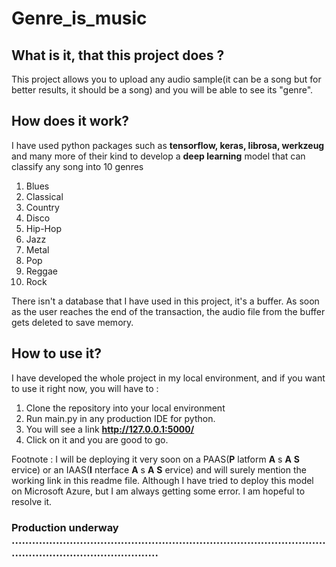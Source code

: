 # Genre_is_music
## What is it, that this project does ?
This project allows you to upload any audio sample(it can be a song but for better results, it should be a song) and you will be able to see its "genre".
## How does it work?
I have used python packages such as __tensorflow, keras, librosa, werkzeug__ and many more of their kind to develop a __deep learning__ model that can classify any song into 10 genres
1. Blues
2. Classical
3. Country
4. Disco
5. Hip-Hop
6. Jazz
7. Metal
8. Pop
9. Reggae
10. Rock

There isn't a database that I have used in this project, it's a buffer. As soon as the user reaches the end of the transaction, the audio file from the buffer gets deleted to save memory.
## How to use it?
I have developed the whole project in my local environment, and if you want to use it right now, you will have to : 
1. Clone the repository into your local environment
2. Run main.py in any production IDE for python.
3. You will see a link __http://127.0.0.1:5000/__
4. Click on it and you are good to go.

Footnote : I will be deploying it very soon on a PAAS(__P__ latform __A__ s __A__ __S__ ervice) or an IAAS(__I__ nterface __A__ s __A__ __S__ ervice) and will surely mention the working link in this readme file. Although I have tried to deploy this model on Microsoft Azure, but I am always getting some error. I am hopeful to resolve it.
### Production underway .......................................................................................................................................
